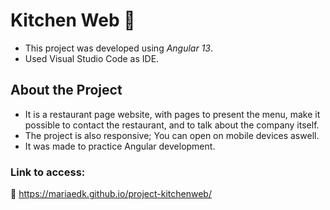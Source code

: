 # Kitchen Web :fork_and_knife:
* This project was developed using *Angular 13*.
* Used Visual Studio Code as IDE.

## About the Project
* It is a restaurant page website, with pages to present the menu, make it possible to contact the restaurant, and to talk about the company itself.
* The project is also responsive; You can open on mobile devices aswell.
* It was made to practice Angular development.

### Link to access:
:link: https://mariaedk.github.io/project-kitchenweb/
